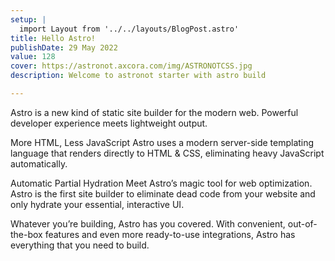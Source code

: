 ```yaml
---
setup: |
  import Layout from '../../layouts/BlogPost.astro'
title: Hello Astro!
publishDate: 29 May 2022
value: 128
cover: https://astronot.axcora.com/img/ASTRONOTCSS.jpg
description: Welcome to astronot starter with astro build

---
```


Astro is a new kind of static site builder for the modern web. Powerful developer experience meets lightweight output.

More HTML, Less JavaScript
Astro uses a modern server-side templating language that renders directly to HTML & CSS, eliminating heavy JavaScript automatically.

Automatic Partial Hydration 
Meet Astro’s magic tool for web optimization. Astro is the first site builder to eliminate dead code from your website and only hydrate your essential, interactive UI.


Whatever you’re building, Astro has you covered. With convenient, out-of-the-box features and even more ready-to-use integrations, Astro has everything that you need to build.